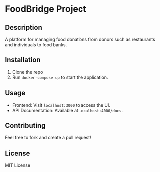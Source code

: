 # FoodBridge Project

## Description
A platform for managing food donations from donors such as restaurants and individuals to food banks.

## Installation
1. Clone the repo
2. Run `docker-compose up` to start the application.

## Usage
- Frontend: Visit `localhost:3000` to access the UI.
- API Documentation: Available at `localhost:4000/docs`.

## Contributing
Feel free to fork and create a pull request!

## License
MIT License

